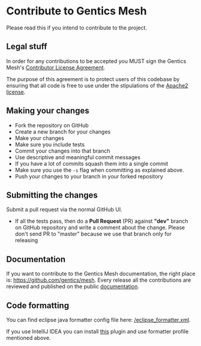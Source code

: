 # Contribute to Gentics Mesh

Please read this if you intend to contribute to the project.

## Legal stuff

In order for any contributions to be accepted you MUST sign the Gentics Mesh's [Contributor License Agreement](https://cla-assistant.io/gentics/mesh).

The purpose of this agreement is to protect users of this codebase by ensuring that all code is free to use under the stipulations of the [Apache2 license](http://www.apache.org/licenses/LICENSE-2.0.html). 

## Making your changes

* Fork the repository on GitHub
* Create a new branch for your changes
* Make your changes
* Make sure you include tests
* Commit your changes into that branch
* Use descriptive and meaningful commit messages
* If you have a lot of commits squash them into a single commit
* Make sure you use the `-s` flag when committing as explained above.
* Push your changes to your branch in your forked repository

## Submitting the changes

Submit a pull request via the normal GitHub UI.

* If all the tests pass, then do a **Pull Request** (PR) against **"dev"** branch on GitHub repository and write a comment about the change. Please don't send PR to "master" because we use that branch only for releasing

## Documentation

If you want to contribute to the Gentics Mesh documentation, the right place is: https://github.com/gentics/mesh. Every release all the contributions are reviewed and published on the public [documentation](https://gentics.com/mesh/docs/).

## Code formatting

You can find eclipse java formatter config file here: [/eclipse_formatter.xml](https://github.com/gentics/mesh/blob/dev/eclipse_formatter.xml).

If you use IntelliJ IDEA you can install [this](http://plugins.jetbrains.com/plugin/?id=6546) plugin and use formatter profile mentioned above.

